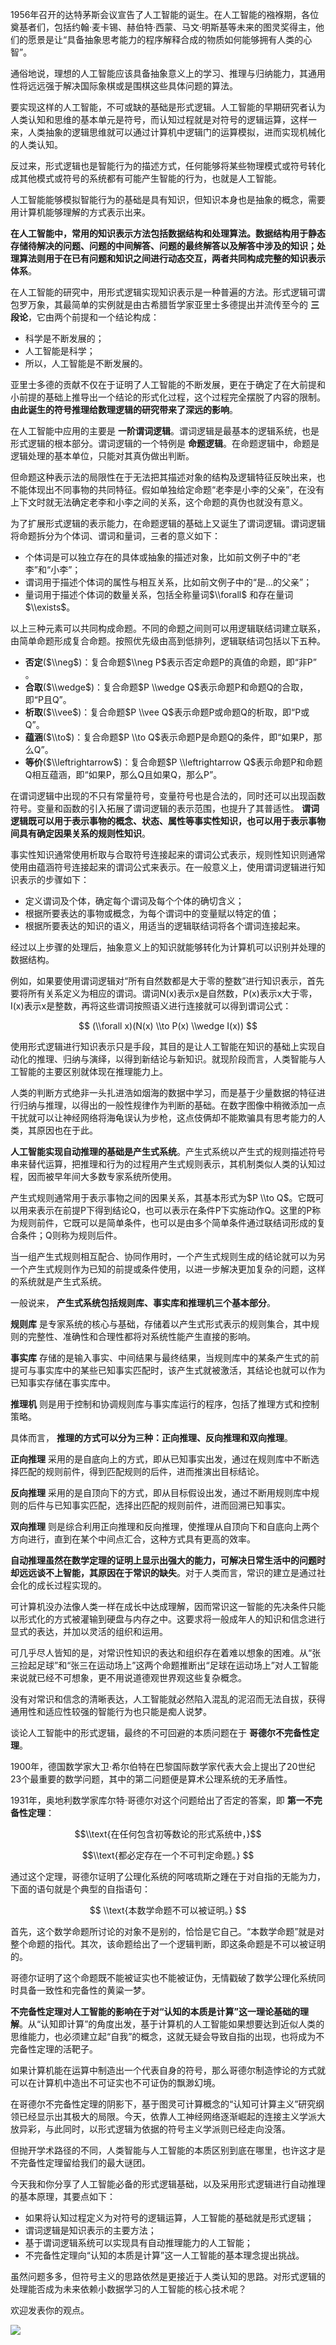 1956年召开的达特茅斯会议宣告了人工智能的诞生。在人工智能的襁褓期，各位奠基者们，包括约翰·麦卡锡、赫伯特·西蒙、马文·明斯基等未来的图灵奖得主，他们的愿景是让“具备抽象思考能力的程序解释合成的物质如何能够拥有人类的心智”。

通俗地说，理想的人工智能应该具备抽象意义上的学习、推理与归纳能力，其通用性将远远强于解决国际象棋或是围棋这些具体问题的算法。

要实现这样的人工智能，不可或缺的基础是形式逻辑。人工智能的早期研究者认为人类认知和思维的基本单元是符号，而认知过程就是对符号的逻辑运算，这样一来，人类抽象的逻辑思维就可以通过计算机中逻辑门的运算模拟，进而实现机械化的人类认知。

反过来，形式逻辑也是智能行为的描述方式，任何能够将某些物理模式或符号转化成其他模式或符号的系统都有可能产生智能的行为，也就是人工智能。

人工智能能够模拟智能行为的基础是具有知识，但知识本身也是抽象的概念，需要用计算机能够理解的方式表示出来。

**在人工智能中，常用的知识表示方法包括数据结构和处理算法。数据结构用于静态存储待解决的问题、问题的中间解答、问题的最终解答以及解答中涉及的知识；处理算法则用于在已有问题和知识之间进行动态交互，两者共同构成完整的知识表示体系**。

在人工智能的研究中，用形式逻辑实现知识表示是一种普遍的方法。形式逻辑可谓包罗万象，其最简单的实例就是由古希腊哲学家亚里士多德提出并流传至今的 **三段论**，它由两个前提和一个结论构成：

- 科学是不断发展的；
- 人工智能是科学；
- 所以，人工智能是不断发展的。

亚里士多德的贡献不仅在于证明了人工智能的不断发展，更在于确定了在大前提和小前提的基础上推导出一个结论的形式化过程，这个过程完全摆脱了内容的限制。 **由此诞生的符号推理给数理逻辑的研究带来了深远的影响**。

在人工智能中应用的主要是 **一阶谓词逻辑**。谓词逻辑是最基本的逻辑系统，也是形式逻辑的根本部分。谓词逻辑的一个特例是 **命题逻辑**。在命题逻辑中，命题是逻辑处理的基本单位，只能对其真伪做出判断。

但命题这种表示法的局限性在于无法把其描述对象的结构及逻辑特征反映出来，也不能体现出不同事物的共同特征。假如单独给定命题“老李是小李的父亲”，在没有上下文时就无法确定老李和小李之间的关系，这个命题的真伪也就没有意义。

为了扩展形式逻辑的表示能力，在命题逻辑的基础上又诞生了谓词逻辑。谓词逻辑将命题拆分为个体词、谓词和量词，三者的意义如下：

- 个体词是可以独立存在的具体或抽象的描述对象，比如前文例子中的“老李”和“小李”；
- 谓词用于描述个体词的属性与相互关系，比如前文例子中的“是...的父亲”；
- 量词用于描述个体词的数量关系，包括全称量词$\\forall$ 和存在量词$\\exists$。

以上三种元素可以共同构成命题。不同的命题之间则可以用逻辑联结词建立联系，由简单命题形成复合命题。按照优先级由高到低排列，逻辑联结词包括以下五种。

- **否定**($\\neg$)：复合命题$\\neg P$表示否定命题P的真值的命题，即“非P” 。
- **合取**($\\wedge$)：复合命题$P \\wedge Q$表示命题P和命题Q的合取，即“P且Q”。
- **析取**($\\vee$)：复合命题$P \\vee Q$表示命题P或命题Q的析取，即“P或Q”。
- **蕴涵**($\\to$)：复合命题$P \\to Q$表示命题P是命题Q的条件，即“如果P，那么Q”。
- **等价**($\\leftrightarrow$)：复合命题$P \\leftrightarrow Q$表示命题P和命题Q相互蕴涵，即“如果P，那么Q且如果Q，那么P”。

在谓词逻辑中出现的不只有常量符号，变量符号也是合法的，同时还可以出现函数符号。变量和函数的引入拓展了谓词逻辑的表示范围，也提升了其普适性。 **谓词逻辑既可以用于表示事物的概念、状态、属性等事实性知识，也可以用于表示事物间具有确定因果关系的规则性知识**。

事实性知识通常使用析取与合取符号连接起来的谓词公式表示，规则性知识则通常使用由蕴涵符号连接起来的谓词公式来表示。在一般意义上，使用谓词逻辑进行知识表示的步骤如下：

- 定义谓词及个体，确定每个谓词及每个个体的确切含义；
- 根据所要表达的事物或概念，为每个谓词中的变量赋以特定的值；
- 根据所要表达的知识的语义，用适当的逻辑联结词将各个谓词连接起来。

经过以上步骤的处理后，抽象意义上的知识就能够转化为计算机可以识别并处理的数据结构。

例如，如果要使用谓词逻辑对“所有自然数都是大于零的整数”进行知识表示，首先要将所有关系定义为相应的谓词。谓词N(x)表示x是自然数，P(x)表示x大于零，I(x)表示x是整数，再将这些谓词按照语义进行连接就可以得到谓词公式：

$$ (\\forall x)(N(x) \\to P(x) \\wedge I(x)) $$

使用形式逻辑进行知识表示只是手段，其目的是让人工智能在知识的基础上实现自动化的推理、归纳与演绎，以得到新结论与新知识。就现阶段而言，人类智能与人工智能的主要区别就体现在推理能力上。

人类的判断方式绝非一头扎进浩如烟海的数据中学习，而是基于少量数据的特征进行归纳与推理，以得出的一般性规律作为判断的基础。在数字图像中稍微添加一点干扰就可以让神经网络将海龟误认为步枪，这点伎俩却不能欺骗具有思考能力的人类，其原因也在于此。

**人工智能实现自动推理的基础是产生式系统**。产生式系统以产生式的规则描述符号串来替代运算，把推理和行为的过程用产生式规则表示，其机制类似人类的认知过程，因而被早年间大多数专家系统所使用。

产生式规则通常用于表示事物之间的因果关系，其基本形式为$P \\to Q$。它既可以用来表示在前提P下得到结论Q，也可以表示在条件P下实施动作Q。这里的P称为规则前件，它既可以是简单条件，也可以是由多个简单条件通过联结词形成的复合条件；Q则称为规则后件。

当一组产生式规则相互配合、协同作用时，一个产生式规则生成的结论就可以为另一个产生式规则作为已知的前提或条件使用，以进一步解决更加复杂的问题，这样的系统就是产生式系统。

一般说来， **产生式系统包括规则库、事实库和推理机三个基本部分**。

**规则库** 是专家系统的核心与基础，存储着以产生式形式表示的规则集合，其中规则的完整性、准确性和合理性都将对系统性能产生直接的影响。

**事实库** 存储的是输入事实、中间结果与最终结果，当规则库中的某条产生式的前提可与事实库中的某些已知事实匹配时，该产生式就被激活，其结论也就可以作为已知事实存储在事实库中。

**推理机** 则是用于控制和协调规则库与事实库运行的程序，包括了推理方式和控制策略。

具体而言， **推理的方式可以分为三种：正向推理、反向推理和双向推理**。

**正向推理** 采用的是自底向上的方式，即从已知事实出发，通过在规则库中不断选择匹配的规则前件，得到匹配规则的后件，进而推演出目标结论。

**反向推理** 采用的是自顶向下的方式，即从目标假设出发，通过不断用规则库中规则的后件与已知事实匹配，选择出匹配的规则前件，进而回溯已知事实。

**双向推理** 则是综合利用正向推理和反向推理，使推理从自顶向下和自底向上两个方向进行，直到在某个中间点汇合，这种方式具有更高的效率。

**自动推理虽然在数学定理的证明上显示出强大的能力，可解决日常生活中的问题时却远远谈不上智能，其原因在于常识的缺失**。对于人类而言，常识的建立是通过社会化的成长过程实现的。

可计算机没办法像人类一样在成长中达成理解，因而常识这一智能的先决条件只能以形式化的方式被灌输到硬盘与内存之中。这要求将一般成年人的知识和信念进行显式的表达，并加以灵活的组织和运用。

可几乎尽人皆知的是，对常识性知识的表达和组织存在着难以想象的困难。从“张三捡起足球”和“张三在运动场上”这两个命题推断出“足球在运动场上”对人工智能来说就已经不可想象，更不用说道德观世界观这些复杂概念。

没有对常识和信念的清晰表达，人工智能就必然陷入混乱的泥沼而无法自拔，获得通用性和适应性较强的智能行为也只能是痴人说梦。

谈论人工智能中的形式逻辑，最终的不可回避的本质问题在于 **哥德尔不完备性定理**。

1900年，德国数学家大卫·希尔伯特在巴黎国际数学家代表大会上提出了20世纪23个最重要的数学问题，其中的第二问题便是算术公理系统的无矛盾性。

1931年，奥地利数学家库尔特·哥德尔对这个问题给出了否定的答案，即 **第一不完备性定理**：

$$\\text{在任何包含初等数论的形式系统中，}$$

$$\\text{都必定存在一个不可判定命题。} $$

通过这个定理，哥德尔证明了公理化系统的阿喀琉斯之踵在于对自指的无能为力，下面的语句就是个典型的自指语句：

$$ \\text{本数学命题不可以被证明。} $$

首先，这个数学命题所讨论的对象不是别的，恰恰是它自己。“本数学命题”就是对整个命题的指代。其次，该命题给出了一个逻辑判断，即这条命题是不可以被证明的。

哥德尔证明了这个命题既不能被证实也不能被证伪，无情戳破了数学公理化系统同时具备一致性和完备性的黄粱一梦。

**不完备性定理对人工智能的影响在于对“认知的本质是计算”这一理论基础的理解**。从“认知即计算”的角度出发，基于计算机的人工智能如果想要达到近似人类的思维能力，也必须建立起“自我”的概念，这就无疑会导致自指的出现，也将成为不完备性定理的活靶子。

如果计算机能在运算中制造出一个代表自身的符号，那么哥德尔制造悖论的方式就可以在计算机中造出不可证实也不可证伪的飘渺幻境。

在哥德尔不完备性定理的阴影下，基于图灵可计算概念的“认知可计算主义”研究纲领已经显示出其极大的局限。今天，依靠人工神经网络逐渐崛起的连接主义学派大放异彩，与此同时，以形式逻辑为依据的符号主义学派则已经走向没落。

但抛开学术路径的不同，人类智能与人工智能的本质区别到底在哪里，也许这才是不完备性定理留给我们的最大谜团。

今天我和你分享了人工智能必备的形式逻辑基础，以及采用形式逻辑进行自动推理的基本原理，其要点如下：

- 如果将认知过程定义为对符号的逻辑运算，人工智能的基础就是形式逻辑；
- 谓词逻辑是知识表示的主要方法；
- 基于谓词逻辑系统可以实现具有自动推理能力的人工智能；
- 不完备性定理向“认知的本质是计算”这一人工智能的基本理念提出挑战。

虽然问题多多，但符号主义的思路依然是更接近于人类认知的思路。对形式逻辑的处理能否成为未来依赖小数据学习的人工智能的核心技术呢？

欢迎发表你的观点。

![](https://static001.geekbang.org/resource/image/d4/59/d4e00273015088b3d813ddb59fc4f659.jpg?wh=1110*977)
